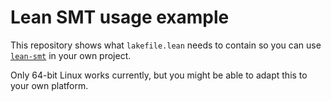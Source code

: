 # Lean SMT usage example

This repository shows what `lakefile.lean` needs to contain so you can
use [`lean-smt`](https://github.com/ufmg-smite/lean-smt) in your own
project.

Only 64-bit Linux works currently, but you might be able to adapt this
to your own platform.
